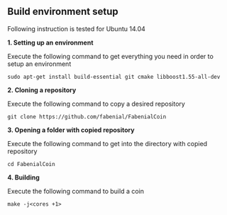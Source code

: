 ## Build environment setup

Following instruction is tested for Ubuntu 14.04

**1. Setting up an environment**

Execute the following command to get everything you need in order to setup an environment

    sudo apt-get install build-essential git cmake libboost1.55-all-dev

**2. Cloning a repository**

Execute the following command to copy a desired repository

    git clone https://github.com/fabenial/FabenialCoin

**3. Opening a folder with copied repository**

Execute the following command to get into the directory with copied repository

    cd FabenialCoin

**4. Building**

Execute the following command to build a coin

    make -j<cores +1>
